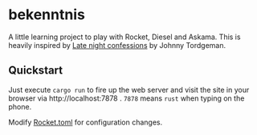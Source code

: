 # bekenntnis

A little learning project to play with Rocket, Diesel and Askama.
This is heavily inspired by [Late night confessions](https://medium.com/perimeterx/late-night-confessions-building-a-website-using-rust-rocket-diesel-and-askama-part-1-aeccade43252) by Johnny Tordgeman.


## Quickstart

Just execute `cargo run` to fire up the web server and visit the site in your browser via http://localhost:7878 . `7878` means `rust` when typing on the phone.

Modify [Rocket.toml](Rocket.toml) for configuration changes.
